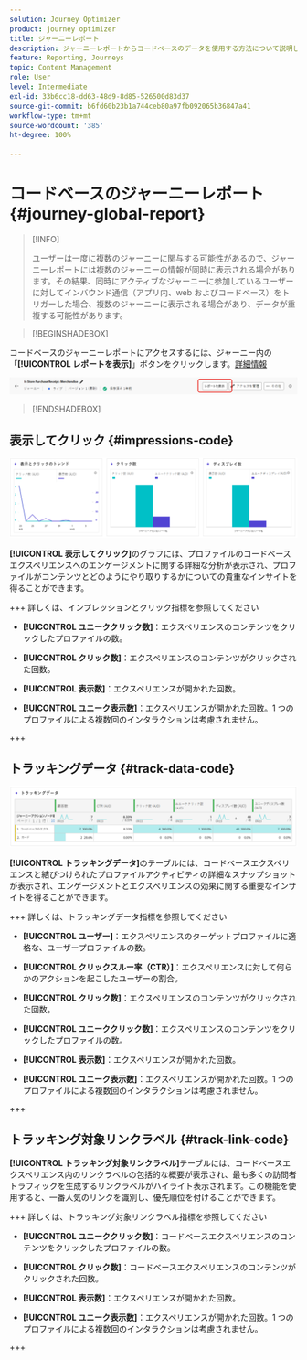 ```yaml
---
solution: Journey Optimizer
product: journey optimizer
title: ジャーニーレポート
description: ジャーニーレポートからコードベースのデータを使用する方法について説明します
feature: Reporting, Journeys
topic: Content Management
role: User
level: Intermediate
exl-id: 33b6cc18-dd63-48d9-8d85-526500d83d37
source-git-commit: b6fd60b23b1a744ceb80a97fb092065b36847a41
workflow-type: tm+mt
source-wordcount: '385'
ht-degree: 100%

---
```


# コードベースのジャーニーレポート {#journey-global-report}

>[!INFO]
>
> ユーザーは一度に複数のジャーニーに関与する可能性があるので、ジャーニーレポートには複数のジャーニーの情報が同時に表示される場合があります。その結果、同時にアクティブなジャーニーに参加しているユーザーに対してインバウンド通信（アプリ内、web およびコードベース）をトリガーした場合、複数のジャーニーに表示される場合があり、データが重複する可能性があります。

>[!BEGINSHADEBOX]

コードベースのジャーニーレポートにアクセスするには、ジャーニー内の「**[!UICONTROL レポートを表示]**」ボタンをクリックします。[詳細情報](report-gs-cja.md)

![](assets/report-access-jo.png)

>[!ENDSHADEBOX]

## 表示してクリック {#impressions-code}

![](assets/code-based-display.png)

**[!UICONTROL 表示してクリック]**&#x200B;のグラフには、プロファイルのコードベースエクスペリエンスへのエンゲージメントに関する詳細な分析が表示され、プロファイルがコンテンツとどのようにやり取りするかについての貴重なインサイトを得ることができます。

+++ 詳しくは、インプレッションとクリック指標を参照してください

* **[!UICONTROL ユニーククリック数]**：エクスペリエンスのコンテンツをクリックしたプロファイルの数。

* **[!UICONTROL クリック数]**：エクスペリエンスのコンテンツがクリックされた回数。

* **[!UICONTROL 表示数]**：エクスペリエンスが開かれた回数。

* **[!UICONTROL ユニーク表示数]**：エクスペリエンスが開かれた回数。1 つのプロファイルによる複数回のインタラクションは考慮されません。

+++

## トラッキングデータ {#track-data-code}

![](assets/code-based-tracking-data.png)

**[!UICONTROL トラッキングデータ]**&#x200B;のテーブルには、コードベースエクスペリエンスと結びつけられたプロファイルアクティビティの詳細なスナップショットが表示され、エンゲージメントとエクスペリエンスの効果に関する重要なインサイトを得ることができます。

+++ 詳しくは、トラッキングデータ指標を参照してください

* **[!UICONTROL ユーザー]**：エクスペリエンスのターゲットプロファイルに適格な、ユーザープロファイルの数。

* **[!UICONTROL クリックスルー率（CTR）]**：エクスペリエンスに対して何らかのアクションを起こしたユーザーの割合。

* **[!UICONTROL クリック数]**：エクスペリエンスのコンテンツがクリックされた回数。

* **[!UICONTROL ユニーククリック数]**：エクスペリエンスのコンテンツをクリックしたプロファイルの数。

* **[!UICONTROL 表示数]**：エクスペリエンスが開かれた回数。

* **[!UICONTROL ユニーク表示数]**：エクスペリエンスが開かれた回数。1 つのプロファイルによる複数回のインタラクションは考慮されません。

+++

## トラッキング対象リンクラベル {#track-link-code}

**[!UICONTROL トラッキング対象リンクラベル]**&#x200B;テーブルには、コードベースエクスペリエンス内のリンクラベルの包括的な概要が表示され、最も多くの訪問者トラフィックを生成するリンクラベルがハイライト表示されます。この機能を使用すると、一番人気のリンクを識別し、優先順位を付けることができます。

+++ 詳しくは、トラッキング対象リンクラベル指標を参照してください

* **[!UICONTROL ユニーククリック数]**：コードベースエクスペリエンスのコンテンツをクリックしたプロファイルの数。

* **[!UICONTROL クリック数]**：コードベースエクスペリエンスのコンテンツがクリックされた回数。

* **[!UICONTROL 表示数]**：エクスペリエンスが開かれた回数。

* **[!UICONTROL ユニーク表示数]**：エクスペリエンスが開かれた回数。1 つのプロファイルによる複数回のインタラクションは考慮されません。

+++
